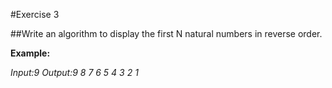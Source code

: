 #Exercise 3

##Write an algorithm to display the first N natural numbers in reverse order.

**Example:**

*Input:9*
*Output:9 8 7 6 5 4 3 2 1*